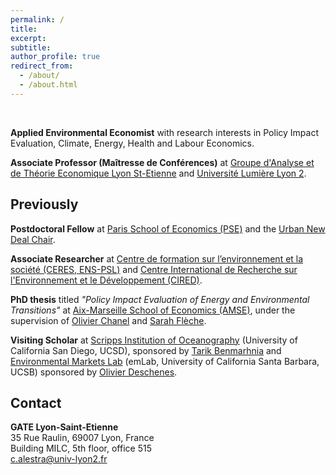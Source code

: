 ```yaml
---
permalink: /
title: 
excerpt:
subtitle: 
author_profile: true
redirect_from: 
  - /about/
  - /about.html
---
```


<br>

**Applied Environmental Economist** with research interests in Policy Impact Evaluation, Climate, Energy, Health and Labour Economics.

**Associate Professor (Maîtresse de Conférences)** at [Groupe d'Analyse et de Théorie Economique Lyon St-Etienne](https://www.gate.cnrs.fr/) and [Université Lumière Lyon 2](https://www.univ-lyon2.fr/).

## Previously

**Postdoctoral Fellow** at [Paris School of Economics (PSE)](https://www.parisschoolofeconomics.eu/en/) and the [Urban New Deal Chair](https://www.parisschoolofeconomics.eu/en/pse-partnership-programme/chairs/urban-new-deal-chair/).

**Associate Researcher** at [Centre de formation sur l’environnement et la société (CERES, ENS-PSL)](https://ceres.ens.fr/) and [Centre International de Recherche sur l'Environnement et le Développement (CIRED)](https://www.centre-cired.fr/en/home/).

**PhD thesis** titled *"Policy Impact Evaluation of Energy and Environmental Transitions"* at [Aix-Marseille School of Economics (AMSE)](https://www.amse-aixmarseille.fr/en), under the supervision of [Olivier Chanel](https://www.amse-aixmarseille.fr/en/members/chanel) and [Sarah Flèche](https://sites.google.com/site/sarahfleche/home). 

**Visiting Scholar** at [Scripps Institution of Oceanography](https://scripps.ucsd.edu/) (University of California San Diego, UCSD), sponsored by [Tarik Benmarhnia](https://profiles.ucsd.edu/tarik.benmarhnia#toc-id1) and [Environmental Markets Lab](https://emlab.ucsb.edu/) (emLab, University of California Santa Barbara, UCSB) sponsored by [Olivier Deschenes](https://www.olivierdeschenes.org/).

## Contact

**GATE Lyon-Saint-Etienne** <br>
35 Rue Raulin, 69007 Lyon, France <br>
Building MILC, 5th floor, office 515  <br>
[c.alestra@univ-lyon2.fr](c.alestra@univ-lyon2.fr)
